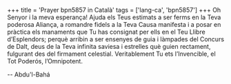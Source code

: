 +++
title = 'Prayer bpn5857 in Català'
tags = ['lang-ca', 'bpn5857']
+++
Oh Senyor i la meva esperança! Ajuda els Teus estimats a ser ferms en la Teva poderosa Aliança, a romandre fidels a la Teva Causa manifesta i a posar en pràctica els manaments que Tu has consignat per ells en el Teu Llibre d’Esplendors; perquè arribin a ser ensenyes de guia i làmpades del Concurs de Dalt, deus de la Teva infinita saviesa i estrelles què guien rectament, fulgurant des del firmament celestial.
Veritablement Tu ets l’Invencible, el Tot Poderós, l’Omnipotent.

-- Abdu'l-Bahá
